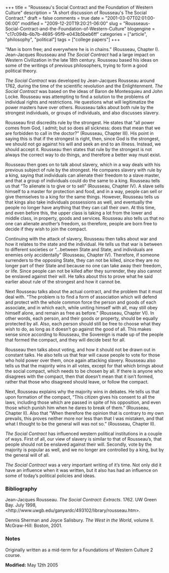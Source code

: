 +++
title = "Rousseau's Social Contract and the Foundation of Western Culture"
description = "A short discussion of Rousseau's The Social Contract."
draft = false
comments = true
date = "2001-03-07T02:01:00-06:00"
modified = "2009-12-20T19:20:21-06:00"
slug = "Rousseaus-Social-Contract-and-the-Foundation-of-Western-Culture"
blogengine = "c17c094b-6b7b-4695-95f9-e043b5beb6ff"
categories = ["article", "philosophy", "political"]
tags = ["college papers"]
+++

<p>&ldquo;Man is born free; and everywhere he is in chains.&rdquo; (Rousseau, Chapter I). Jean-Jacques Rousseau and <em>The Social Contract</em> had a large impact on Western Civilization in the late 18th century. Rousseau based his ideas on some of the writings of previous philosophers, trying to form a good political theory.</p>
<p><em>The Social Contract</em> was developed by Jean-Jacques Rousseau around 1762, during the time of the scientific revolution and the Enlightenment. <em>The Social Contract </em>was based on the ideas of Baron de Montesquieu and John Locke. Rousseau was attempting to find a solution to the problems of individual rights and restrictions. He questions what will legitimatize the power masters have over others. Rousseau talks about both rule by the strongest individuals, or groups of individuals, and also discusses slavery.</p>
<p>Rousseau first discredits rule by the strongest. He states that &ldquo;all power comes from God, I admit; but so does all sickness: does that mean that we are forbidden to call in the doctor?&rdquo; (Rousseau, Chapter III). His point in saying this is that if the strongest is right, then, since God is the strongest, we should not go against his will and seek an end to an illness. Instead, we should accept it. Rousseau then states that rule by the strongest is not always the correct way to do things, and therefore a better way must exist.</p>
<p>Rousseau then goes on to talk about slavery, which in a way deals with his previous subject of rule by the strongest. He compares slavery with rule by a king, saying that individuals can alienate their freedom to a slave master, and that a group of individuals could do the same to a king. Rousseau tells us that &ldquo;To alienate is to give or to sell&rdquo; (Rousseau, Chapter IV). A slave sells himself to a master for protection and food, and in a way, people can sell or give themselves to a king for the same things. However, Rousseau tells us that kings also take individuals possessions as well, and eventually the people no longer have anything that they can call their own. At this time, and even before this, the upper class is taking a lot from the lower and middle class, in property, goods and services. Rousseau also tells us that no one can alienate another&rsquo;s freedom, so therefore, people are born free to decide if they wish to join the compact.</p>
<p>Continuing with the attack of slavery, Rousseau then talks about war and how it relates to the state and the individual. He tells us that war is between to different societies or &ldquo;...between State and State, and individuals are enemies only accidentally&rdquo; (Rousseau, Chapter IV). Therefore, if someone surrenders to the opposing State, they can not be killed, since they are no longer part of their State and because no one can take away their freedom, or life. Since people can not be killed after they surrender, they also cannot be enslaved against their will. He talks about this to prove what he said earlier about rule of the strongest and how it cannot be.</p>
<p>Next Rousseau talks about the actual contract, and the problem that it must deal with. &ldquo;The problem is to find a form of association which will defend and protect with the whole common force the person and goods of each associate, and in which each, while uniting himself with all, may still obey himself alone, and remain as free as before.&rdquo; (Rousseau, Chapter VI). In other words, each person, and their goods or property, should be equally protected by all. Also, each person should still be free to choose what they wish to do, as long as it doesn&rsquo;t go against the good of all. This makes sense since according to Rousseau, the Sovereign is made up of the people that formed the compact, and they will decide best for all.</p>
<p>Rousseau then talks about voting, and how it should not be drawn out in constant talks. He also tells us that fear will cause people to vote for those who hold power over them, once again attacking slavery. Rousseau also tells us that the majority wins in all votes, except for that which brings about the social compact, which needs to be chosen by all. If there is anyone who disagrees with the compact, then that doesn&rsquo;t mean that it isn&rsquo;t formed, rather that those who disagreed should leave, or follow the compact.</p>
<p>Next, Rousseau explains why the majority wins in debates. He tells us that upon formation of the compact, &ldquo;This citizen gives his consent to all the laws, including those which are passed in spite of his opposition, and even those which punish him when he dares to break of them.&rdquo; (Rousseau, Chapter II). Also that &ldquo;When therefore the opinion that is contrary to my own prevails, this proves neither more nor less than that I was mistaken, and that what I thought to be the general will was not so.&rdquo; (Rousseau, Chapter II).</p>
<p><em>The Social Contract</em> has influenced western political institutions in a couple of ways. First of all, our view of slavery is similar to that of Rousseau&rsquo;s, that people should not be enslaved against their will. Secondly, vote by the majority is popular as well, and we no longer are controlled by a king, but by the general will of all.</p>
<p><em>The Social Contract</em> was a very important writing of it&rsquo;s time. Not only did it have an influence when it was written, but it also has had an influence on some of today&rsquo;s political policies and ideas.</p>
<h3>Bibliography</h3>
<p>Jean-Jacques Rousseau. <em>The Social Contract: Extracts</em>. 1762. UW Green Bay. July 1998, &lt;http://www.uwgb.edu/ganyardc/493102/library/rousseau.htm&gt;.</p>
<p>Dennis Sherman and Joyce Salisbury. <em>The West in the World</em>, volume II. McGraw-Hill: Boston, 2001.</p>
<h3>Notes</h3>
<p>Originally written as a mid-term for a Foundations of Western Culture 2 course.</p>
<p><strong>Modified:</strong> May 12th 2005</p>
